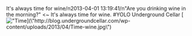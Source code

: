It\'s always time for wine/n2013-04-01 13:19:41/n\"Are you drinking wine in the morning?\" <~ It\'s always time for wine. #YOLO Underground Cellar [![\"Time](\"http://blog.undergroundcellar.com/wp-content/uploads/2013/04/Time-wine.jpg\")](\"http://blog.undergroundcellar.com/wp-content/uploads/2013/04/Time-wine.jpg\")